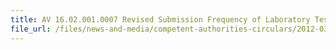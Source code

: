 ```yaml
---
title: AV 16.02.001.0007 Revised Submission Frequency of Laboratory Test Reports for Import of 1) Minimally Processed Fruits 2) Minimally Processed Vegetables for Non-Leafy & Leafy Vegetables 
file_url: /files/news-and-media/competent-authorities-circulars/2012-03-13-CA2.pdf
---
```

